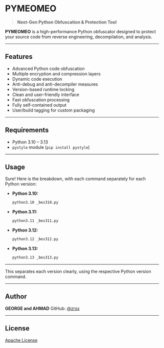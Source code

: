 # PYMEOMEO

> **Next-Gen Python Obfuscation & Protection Tool**

**PYMEOMEO** is a high-performance Python obfuscator designed to protect your source code from reverse engineering, decompilation, and analysis.

---

## Features

* Advanced Python code obfuscation
* Multiple encryption and compression layers
* Dynamic code execution
* Anti-debug and anti-decompiler measures
* Version-based runtime locking
* Clean and user-friendly interface
* Fast obfuscation processing
* Fully self-contained output
* User/build tagging for custom packaging

---

## Requirements

* Python 3.10 – 3.13
* `pystyle` module (`pip install pystyle`)

---

## Usage

Sure! Here is the breakdown, with each command separately for each Python version:

* **Python 3.10:**

  ```bash
  python3.10 _bes310.py
  ```

* **Python 3.11:**

  ```bash
  python3.11 _bes311.py
  ```

* **Python 3.12:**

  ```bash
  python3.12 _bes312.py
  ```

* **Python 3.13:**

  ```bash
  python3.13 _bes313.py
  ```

---

This separates each version clearly, using the respective Python version command.



---

## Author

**GEORGE and AHMAD**
GitHub: [@zrsx](https://github.com/zrsx)

---

## License

[Apache License](LICENSE)

